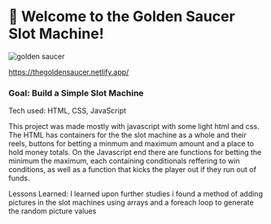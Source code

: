 # 🎰 Welcome to the Golden Saucer Slot Machine!


![golden saucer](https://user-images.githubusercontent.com/126501848/227834949-6050646b-f2b8-4377-86e6-b76acfd4b921.png)

https://thegoldensaucer.netlify.app/
### Goal: Build a Simple Slot Machine

Tech used: HTML, CSS, JavaScript

This project was made mostly with javascript with some light html and css. The HTML has containers for the the slot machine as a whole and their reels, buttons for betting a minmum and maximum amount and a place to hold money totals. On the Javascript end there are functions for betting the minimum the maximum, each containing conditionals reffering to win conditions, as well as a function that kicks the player out if they run out of funds.

Lessons Learned:
I learned upon further studies i found a method of adding pictures in the slot machines using arrays and a foreach loop to generate the random picture values

